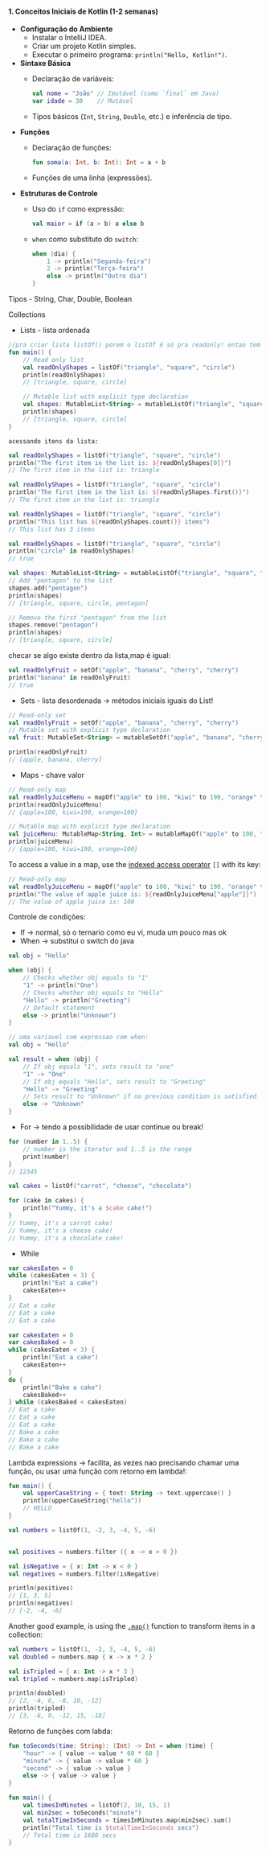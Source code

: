 #### **1. Conceitos Iniciais de Kotlin (1-2 semanas)**

- **Configuração do Ambiente**
    - Instalar o IntelliJ IDEA.
    - Criar um projeto Kotlin simples.
    - Executar o primeiro programa: `println("Hello, Kotlin!")`.
- **Sintaxe Básica**
    - Declaração de variáveis:
        
        ```kotlin
        val nome = "João" // Imutável (como `final` em Java)
        var idade = 30    // Mutável
        ```
        
    - Tipos básicos (`Int`, `String`, `Double`, etc.) e inferência de tipo.
- **Funções**
    - Declaração de funções:
        
        ```kotlin
        fun soma(a: Int, b: Int): Int = a + b
        ```
        
    - Funções de uma linha (expressões).
- **Estruturas de Controle**
    - Uso do `if` como expressão:
        
        ```kotlin
        val maior = if (a > b) a else b
        ```
        
    - `when` como substituto do `switch`:
        
        ```kotlin
        when (dia) {
            1 -> println("Segunda-feira")
            2 -> println("Terça-feira")
            else -> println("Outro dia")
        }
        ```

Tipos
	- String, Char, Double, Boolean

Collections
- Lists - lista ordenada
```kotlin
//pra criar lista listOf() porem o listOf é só pra readonly! entao tem o MutableList
fun main() { 
    // Read only list
    val readOnlyShapes = listOf("triangle", "square", "circle")
    println(readOnlyShapes)
    // [triangle, square, circle]

    // Mutable list with explicit type declaration
    val shapes: MutableList<String> = mutableListOf("triangle", "square", "circle")
    println(shapes)
    // [triangle, square, circle]
}
```

	acessando itens da lista:
```kotlin
val readOnlyShapes = listOf("triangle", "square", "circle")
println("The first item in the list is: ${readOnlyShapes[0]}")
// The first item in the list is: triangle

val readOnlyShapes = listOf("triangle", "square", "circle")
println("The first item in the list is: ${readOnlyShapes.first()}")
// The first item in the list is: triangle

val readOnlyShapes = listOf("triangle", "square", "circle")
println("This list has ${readOnlyShapes.count()} items")
// This list has 3 items

val readOnlyShapes = listOf("triangle", "square", "circle")
println("circle" in readOnlyShapes)
// true

val shapes: MutableList<String> = mutableListOf("triangle", "square", "circle")
// Add "pentagon" to the list
shapes.add("pentagon") 
println(shapes)  
// [triangle, square, circle, pentagon]

// Remove the first "pentagon" from the list
shapes.remove("pentagon") 
println(shapes)  
// [triangle, square, circle]
```

checar se algo existe dentro da lista,map é igual:

```kotlin
val readOnlyFruit = setOf("apple", "banana", "cherry", "cherry")
println("banana" in readOnlyFruit)
// true
```

- Sets - lista desordenada → métodos iniciais iguais do List!
```kotlin
// Read-only set
val readOnlyFruit = setOf("apple", "banana", "cherry", "cherry")
// Mutable set with explicit type declaration
val fruit: MutableSet<String> = mutableSetOf("apple", "banana", "cherry", "cherry")

println(readOnlyFruit)
// [apple, banana, cherry]
```

- Maps - chave valor
```kotlin
// Read-only map
val readOnlyJuiceMenu = mapOf("apple" to 100, "kiwi" to 190, "orange" to 100)
println(readOnlyJuiceMenu)
// {apple=100, kiwi=190, orange=100}

// Mutable map with explicit type declaration
val juiceMenu: MutableMap<String, Int> = mutableMapOf("apple" to 100, "kiwi" to 190, "orange" to 100)
println(juiceMenu)
// {apple=100, kiwi=190, orange=100}
```

To access a value in a map, use the [indexed access operator](https://kotlinlang.org/docs/operator-overloading.html#indexed-access-operator) `[]` with its key:
```kotlin
// Read-only map
val readOnlyJuiceMenu = mapOf("apple" to 100, "kiwi" to 190, "orange" to 100)
println("The value of apple juice is: ${readOnlyJuiceMenu["apple"]}")
// The value of apple juice is: 100
```


Controle de condições:
- If → normal, só o ternario como eu vi, muda um pouco mas ok
- When → substitui o switch do java
```kotlin
val obj = "Hello"

when (obj) {
    // Checks whether obj equals to "1"
    "1" -> println("One")
    // Checks whether obj equals to "Hello"
    "Hello" -> println("Greeting")
    // Default statement
    else -> println("Unknown")     
}

// uma variavel com expressao com when:
val obj = "Hello"    

val result = when (obj) {
    // If obj equals "1", sets result to "one"
    "1" -> "One"
    // If obj equals "Hello", sets result to "Greeting"
    "Hello" -> "Greeting"
    // Sets result to "Unknown" if no previous condition is satisfied
    else -> "Unknown"
}
```
- For → tendo a possibilidade de usar continue ou break!
```kotlin
for (number in 1..5) { 
    // number is the iterator and 1..5 is the range
    print(number)
}
// 12345

val cakes = listOf("carrot", "cheese", "chocolate")

for (cake in cakes) {
    println("Yummy, it's a $cake cake!")
}
// Yummy, it's a carrot cake!
// Yummy, it's a cheese cake!
// Yummy, it's a chocolate cake!
```
- While
```kotlin
var cakesEaten = 0
while (cakesEaten < 3) {
    println("Eat a cake")
    cakesEaten++
}
// Eat a cake
// Eat a cake
// Eat a cake

var cakesEaten = 0
var cakesBaked = 0
while (cakesEaten < 3) {
    println("Eat a cake")
    cakesEaten++
}
do {
    println("Bake a cake")
    cakesBaked++
} while (cakesBaked < cakesEaten)
// Eat a cake
// Eat a cake
// Eat a cake
// Bake a cake
// Bake a cake
// Bake a cake
```


Lambda expressions → facilita, as vezes nao precisando chamar uma função, ou usar uma função com retorno em lambda!:
```kotlin
fun main() {
    val upperCaseString = { text: String -> text.uppercase() }
    println(upperCaseString("hello"))
    // HELLO
}
```

```kotlin
val numbers = listOf(1, -2, 3, -4, 5, -6)


val positives = numbers.filter ({ x -> x > 0 })

val isNegative = { x: Int -> x < 0 }
val negatives = numbers.filter(isNegative)

println(positives)
// [1, 3, 5]
println(negatives)
// [-2, -4, -6]
```

Another good example, is using the [`.map()`](https://kotlinlang.org/api/latest/jvm/stdlib/kotlin.collections/map.html) function to transform items in a collection:

```kotlin
val numbers = listOf(1, -2, 3, -4, 5, -6)
val doubled = numbers.map { x -> x * 2 }

val isTripled = { x: Int -> x * 3 }
val tripled = numbers.map(isTripled)

println(doubled)
// [2, -4, 6, -8, 10, -12]
println(tripled)
// [3, -6, 9, -12, 15, -18]
```

Retorno de funções com labda:
```kotlin
fun toSeconds(time: String): (Int) -> Int = when (time) {
    "hour" -> { value -> value * 60 * 60 }
    "minute" -> { value -> value * 60 }
    "second" -> { value -> value }
    else -> { value -> value }
}

fun main() {
    val timesInMinutes = listOf(2, 10, 15, 1)
    val min2sec = toSeconds("minute")
    val totalTimeInSeconds = timesInMinutes.map(min2sec).sum()
    println("Total time is $totalTimeInSeconds secs")
    // Total time is 1680 secs
}
```